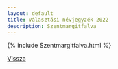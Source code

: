 ```yaml
---
layout: default
title: Választási névjegyzék 2022
description: Szentmargitfalva
---
```


{% include Szentmargitfalva.html %}

[Vissza](./)